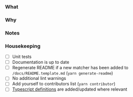 <!--
Thanks for spending the time to send this PR :D.

Please fill out the information below and make sure you're familiar
with the contributing guidelines (found in the CONTRIBUTING.md file).
-->

<!-- What changes are being made? (feature/bug) -->
### What

<!-- Why are these changes necessary? Link any related issues -->
### Why

<!-- If necessary add any additional notes on the implementation -->
### Notes

### Housekeeping

- [ ] Unit tests
- [ ] Documentation is up to date
- [ ] Regenerate README if a new matcher has been added to `/docs/README.template.md` (`yarn generate-readme`)
- [ ] No additional lint warnings
- [ ] Add yourself to contributors list (`yarn contributor`)
- [ ] [Typescript definitions](https://github.com/jest-community/jest-extended/blob/master/types/index.d.ts) are added/updated where relevant
